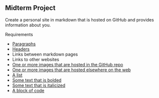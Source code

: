 ## Midterm Project
Create a personal site in markdown that is hosted on GitHub and provides information about you.

Requirements
* [Paragraphs](paragraph.md)
* [Headers](headersandlists.md)
* Links between markdown pages
* Links to other websites
* [One or more images that are hosted in the GitHub repo](webimage.md)
* [One or more images that are hosted elsewhere on the web](https://www.northogdencity.com/sites/default/files/imageattachments/police/page/1971/golden-retriever-puppy.jpg)
* [A list](headersandlists.md)
* [Some text that is bolded](boldanditalics.md)
* [Some text that is italicized](boldanditalics.md)
* [A block of code](samplecode.md)



